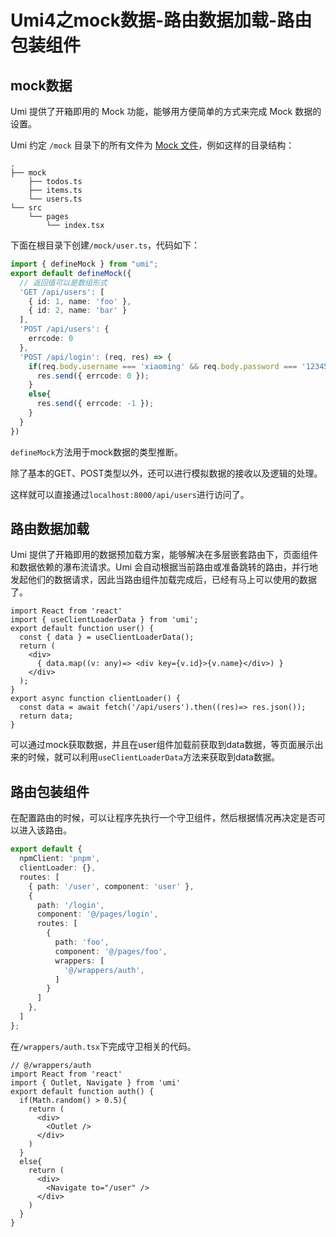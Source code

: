 # Umi4之mock数据-路由数据加载-路由包装组件

## mock数据

Umi 提供了开箱即用的 Mock 功能，能够用方便简单的方式来完成 Mock 数据的设置。

Umi 约定 `/mock` 目录下的所有文件为 [Mock 文件](https://umijs.org/docs/guides/mock#mock-文件)，例如这样的目录结构：

```shell
.
├── mock
    ├── todos.ts
    ├── items.ts
    └── users.ts
└── src
    └── pages
        └── index.tsx
```

下面在根目录下创建`/mock/user.ts`，代码如下：

```typescript
import { defineMock } from "umi";
export default defineMock({
  // 返回值可以是数组形式
  'GET /api/users': [
    { id: 1, name: 'foo' },
    { id: 2, name: 'bar' }
  ],
  'POST /api/users': {
    errcode: 0
  },
  'POST /api/login': (req, res) => {
    if(req.body.username === 'xiaoming' && req.body.password === '123456'){
      res.send({ errcode: 0 });
    }
    else{
      res.send({ errcode: -1 });
    }
  }
})
```

`defineMock`方法用于mock数据的类型推断。

除了基本的GET、POST类型以外，还可以进行模拟数据的接收以及逻辑的处理。

这样就可以直接通过`localhost:8000/api/users`进行访问了。

## 路由数据加载

Umi 提供了开箱即用的数据预加载方案，能够解决在多层嵌套路由下，页面组件和数据依赖的瀑布流请求。Umi 会自动根据当前路由或准备跳转的路由，并行地发起他们的数据请求，因此当路由组件加载完成后，已经有马上可以使用的数据了。

```tsx
import React from 'react'
import { useClientLoaderData } from 'umi';
export default function user() {
  const { data } = useClientLoaderData();
  return (
    <div>
      { data.map((v: any)=> <div key={v.id}>{v.name}</div>) }
    </div>
  );
}
export async function clientLoader() {
  const data = await fetch('/api/users').then((res)=> res.json());
  return data;
}
```

可以通过mock获取数据，并且在user组件加载前获取到data数据，等页面展示出来的时候，就可以利用`useClientLoaderData`方法来获取到data数据。

## 路由包装组件

在配置路由的时候，可以让程序先执行一个守卫组件，然后根据情况再决定是否可以进入该路由。

```typescript
export default {
  npmClient: 'pnpm',
  clientLoader: {},
  routes: [
    { path: '/user', component: 'user' },
    { 
      path: '/login', 
      component: '@/pages/login',
      routes: [
        {
          path: 'foo',
          component: '@/pages/foo',
          wrappers: [
            '@/wrappers/auth',
          ]
        }
      ]
    },
  ]
};
```

在`/wrappers/auth.tsx`下完成守卫相关的代码。

```tsx
// @/wrappers/auth
import React from 'react'
import { Outlet, Navigate } from 'umi'
export default function auth() {
  if(Math.random() > 0.5){
    return (
      <div>
        <Outlet />
      </div>
    )
  }
  else{
    return (
      <div>
        <Navigate to="/user" />
      </div>
    )
  }
}
```

